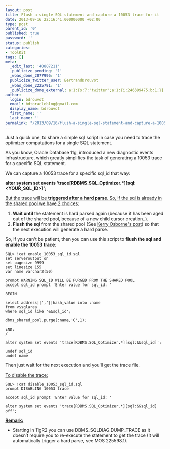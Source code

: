 ```yaml
---
layout: post
title: Flush a single SQL statement and capture a 10053 trace for it
date: 2013-09-16 22:16:41.000000000 +02:00
type: post
parent_id: '0'
published: true
password: ''
status: publish
categories:
- ToolKit
tags: []
meta:
  _edit_last: '40807211'
  _publicize_pending: '1'
  _wpas_done_2077996: '1'
  publicize_twitter_user: BertrandDrouvot
  _wpas_done_2225791: '1'
  _publicize_done_external: a:1:{s:7:"twitter";a:1:{i:246399475;b:1;}}
author:
  login: bdrouvot
  email: bdtoracleblog@gmail.com
  display_name: bdrouvot
  first_name: ''
  last_name: ''
permalink: "/2013/09/16/flush-a-single-sql-statement-and-capture-a-10053-trace-for-it/"
---
```


Just a quick one, to share a simple sql script in case you need to trace the optimizer computations for a single SQL statement.

As you know, Oracle Database 11g, introduced a new diagnostic events infrastructure, which greatly simplifies the task of generating a 10053 trace for a specific SQL statement.

We can capture a 10053 trace for a specific sql\_id that way:

**alter system set events 'trace\[RDBMS.SQL\_Optimizer.\*\]\[sql:&lt;YOUR\_SQL\_ID&gt;\]';**

<span style="text-decoration:underline;">But the trace will be **triggered after a hard parse**. So, if the sql is already in the shared pool we have 2 choices:</span>

1.  **Wait until** the statement is hard parsed again (because it has been aged out of the shared pool, because of a new child cursor creation..).
2.  **Flush the sql** from the shared pool (See [Kerry Osborne's post](http://kerryosborne.oracle-guy.com/2008/09/flush-a-single-sql-statement/)) so that the next execution will generate a hard parse.

So, If you can't be patient, then you can use this script to **flush the sql and enable the 10053 trace**:

```
SQL> !cat enable_10053_sql_id.sql  
set serveroutput on  
set pagesize 9999  
set linesize 155  
var name varchar2(50)

prompt WARNING SQL_ID WILL BE PURGED FROM THE SHARED POOL  
accept sql_id prompt 'Enter value for sql_id: '

BEGIN

select address||','||hash_value into :name  
from v$sqlarea  
where sql_id like '&&sql_id';

dbms_shared_pool.purge(:name,'C',1);

END;  
/

alter system set events 'trace[RDBMS.SQL_Optimizer.*][sql:&&sql_id]';

undef sql_id  
undef name  
```

Then just wait for the next execution and you'll get the trace file.

<span style="text-decoration:underline;">To disable the trace:</span>

```
SQL> !cat disable_10053_sql_id.sql  
prompt DISABLING 10053 trace

accept sql_id prompt 'Enter value for sql_id: '

alter system set events 'trace[RDBMS.SQL_Optimizer.*][sql:&&sql_id] off';  
```

<span style="text-decoration:underline;">**Remark:**</span>

-   Starting in 11gR2 you can use DBMS\_SQLDIAG.DUMP\_TRACE as it doesn’t require you to re-execute the statement to get the trace (It will automatically trigger a hard parse, see MOS 225598.1).
